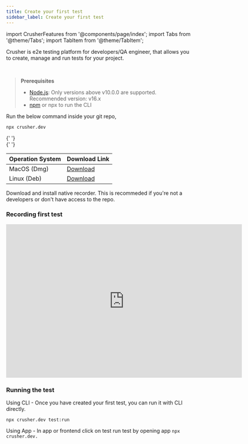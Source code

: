 ```yaml
---
title: Create your first test
sidebar_label: Create your first test
---
```


import CrusherFeatures from '@components/page/index';
import Tabs from '@theme/Tabs';
import TabItem from '@theme/TabItem';

<head>
  <title>Create a test - Crusher docs</title>
  <meta name="description" />
</head>

Crusher is e2e testing platform for developers/QA engineer, that allows you to create, manage and run tests for your project.

<br/>
<Tabs>
  <TabItem value="developers" label="Developers" attributes={{className: "tab-item"}} default>
  <blockquote style={{background: "rgba(0, 0, 0, .15)", padding: "12px  16px", borderRadius: 2}}>
    <div><b>Prerequisites</b></div>
    <ul style={{ paddingLeft: 16 }}>
      <li>
        <a href="https://nodejs.org/en/download/">Node.js</a>: Only versions above v10.0.0 are supported. Recommended version: v16.x
      </li>
      <li><a href="https://docs.npmjs.com/cli/v6/commands/npm-install">npm</a> or npx to run the CLI</li>
    </ul>
  </blockquote>
Run the below command inside your git repo,

```shell
npx crusher.dev
```

  </TabItem>
  <TabItem value="starters" label="Others" attributes={{className: "tab-item"}}>

{' '}
<br />{' '}

| Operation System | Download Link                                                                    |
| ---------------- | -------------------------------------------------------------------------------- |
| MacOS (Dmg)      | [Download](https://github.com/crusherdev/crusher-downloads/releases/tag/v1.0.32) |
| Linux (Deb)      | [Download](https://github.com/crusherdev/crusher-downloads/releases/tag/v1.0.32) |

Download and install native recorder. This is recommeded if you're not a developers or don't have access to the repo.

  </TabItem>
</Tabs>

### Recording first test

<iframe
  style={{ borderRadius: 10, border: '1px solid #1d1d1d' }}
  width="640"
  height="416"
  src="https://www.loom.com/embed/4d7671daaea5401c89731d2f7c333388?t=20"
  frameborder="0"
  webkitallowfullscreen
  mozallowfullscreen
  allowfullscreen
></iframe>

### Running the test

Using CLI - Once you have created your first test, you can run it with CLI directly.

```shell
npx crusher.dev test:run
```

Using App - In app or frontend click on test run test by opening app `npx crusher.dev.`

